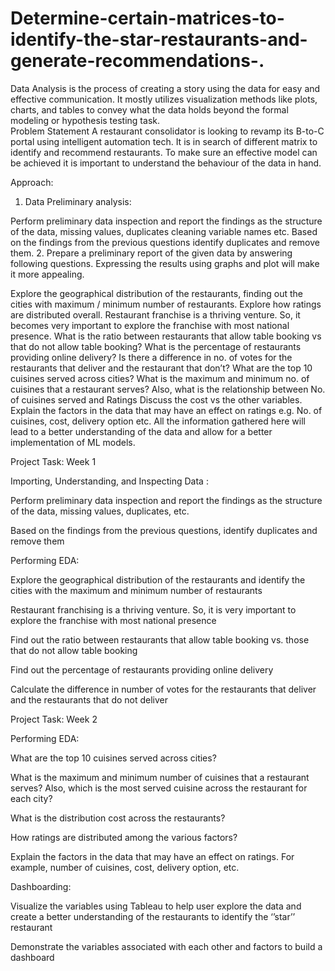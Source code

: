 # Determine-certain-matrices-to-identify-the-star-restaurants-and-generate-recommendations-.
Data Analysis is the process of creating a story using the data for easy and effective communication. It mostly utilizes visualization methods like plots, charts, and tables to convey what the data holds beyond the formal modeling or hypothesis testing task.   
Problem Statement
A restaurant consolidator is looking to revamp its B-to-C portal using intelligent automation tech. It is in search of different matrix to identify and recommend restaurants. To make sure an effective model can be achieved it is important to understand the behaviour of the data in hand.

Approach:
1. Data Preliminary analysis:

Perform preliminary data inspection and report the findings as the structure of the data, missing values, duplicates cleaning variable names etc.
Based on the findings from the previous questions identify duplicates and remove them.
2. Prepare a preliminary report of the given data by answering following questions.
Expressing the results using graphs and plot will make it more appealing.

Explore the geographical distribution of the restaurants, finding out the cities with maximum / minimum number of restaurants.
Explore how ratings are distributed overall.
Restaurant franchise is a thriving venture. So, it becomes very important to explore the franchise with most national presence.
What is the ratio between restaurants that allow table booking vs that do not allow table booking?
What is the percentage of restaurants providing online delivery?
Is there a difference in no. of votes for the restaurants that deliver and the restaurant that don’t?
What are the top 10 cuisines served across cities?
What is the maximum and minimum no. of cuisines that a restaurant serves? Also, what is the relationship between No. of cuisines served and Ratings
Discuss the cost vs the other variables.
Explain the factors in the data that may have an effect on ratings e.g. No. of cuisines, cost, delivery option etc.
All the information gathered here will lead to a better understanding of the data and allow for a better implementation of ML models.

 

Project Task: Week 1

Importing, Understanding, and Inspecting Data :

Perform preliminary data inspection and report the findings as the structure of the data, missing values, duplicates, etc.

Based on the findings from the previous questions, identify duplicates and remove them

Performing EDA:

Explore the geographical distribution of the restaurants and identify the cities with the maximum and minimum number of restaurants

Restaurant franchising is a thriving venture. So, it is very important to explore the franchise with most national presence

Find out the ratio between restaurants that allow table booking vs. those that do not allow table booking

Find out the percentage of restaurants providing online delivery

Calculate the difference in number of votes for the restaurants that deliver and the restaurants that do not deliver

 

Project Task: Week 2

Performing EDA:

What are the top 10 cuisines served across cities?

What is the maximum and minimum number of cuisines that a restaurant serves? Also, which is the most served cuisine across the restaurant for each city?

What is the distribution cost across the restaurants? 

How ratings are distributed among the various factors?

Explain the factors in the data that may have an effect on ratings. For example, number of cuisines, cost, delivery option, etc.

Dashboarding:

Visualize the variables using Tableau to help user explore the data and create a better understanding of the restaurants to identify the ‘’star’’ restaurant

Demonstrate  the variables associated with each other and factors to build a dashboard
